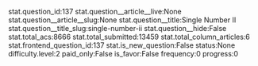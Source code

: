stat.question_id:137
stat.question__article__live:None
stat.question__article__slug:None
stat.question__title:Single Number II
stat.question__title_slug:single-number-ii
stat.question__hide:False
stat.total_acs:8666
stat.total_submitted:13459
stat.total_column_articles:6
stat.frontend_question_id:137
stat.is_new_question:False
status:None
difficulty.level:2
paid_only:False
is_favor:False
frequency:0
progress:0
